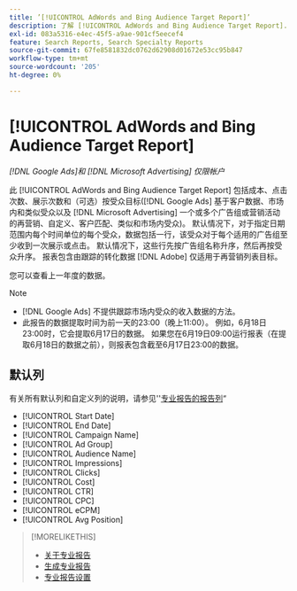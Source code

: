 ```yaml
---
title: ’[!UICONTROL AdWords and Bing Audience Target Report]’
description: 了解 [!UICONTROL AdWords and Bing Audience Target Report].
exl-id: 083a5316-e4ec-45f5-a9ae-901cf5eecef4
feature: Search Reports, Search Specialty Reports
source-git-commit: 67fe8581832dc0762d62908d01672e53cc95b847
workflow-type: tm+mt
source-wordcount: '205'
ht-degree: 0%

---
```


# [!UICONTROL AdWords and Bing Audience Target Report]

*[!DNL Google Ads]和 [!DNL Microsoft Advertising] 仅限帐户*

此 [!UICONTROL AdWords and Bing Audience Target Report] 包括成本、点击次数、展示次数和（可选）按受众目标([!DNL Google Ads] 基于客户数据、市场内和类似受众以及 [!DNL Microsoft Advertising] 一个或多个广告组或营销活动的再营销、自定义、客户匹配、类似和市场内受众)。 默认情况下，对于指定日期范围内每个时间单位的每个受众，数据包括一行，该受众对于每个适用的广告组至少收到一次展示或点击。 默认情况下，这些行先按广告组名称升序，然后再按受众升序。 报表包含由跟踪的转化数据 [!DNL Adobe] 仅适用于再营销列表目标。

您可以查看上一年度的数据。

>[!NOTE]
>
>* [!DNL Google Ads] 不提供跟踪市场内受众的收入数据的方法。
>* 此报告的数据提取时间为前一天的23:00（晚上11:00）。 例如，6月18日23:00时，它会提取6月17日的数据。 如果您在6月19日09:00运行报表（在提取6月18日的数据之前），则报表包含截至6月17日23:00的数据。

## 默认列

有关所有默认列和自定义列的说明，请参见&#39;&#39;[专业报告的报告列](specialty-report-columns.md)“

* [!UICONTROL Start Date]
* [!UICONTROL End Date]
* [!UICONTROL Campaign Name]
* [!UICONTROL Ad Group]
* [!UICONTROL Audience Name]
* [!UICONTROL Impressions]
* [!UICONTROL Clicks]
* [!UICONTROL Cost]
* [!UICONTROL CTR]
* [!UICONTROL CPC]
* [!UICONTROL eCPM]
* [!UICONTROL Avg Position]

>[!MORELIKETHIS]
>
>* [关于专业报告](specialty-report-about.md)
>* [生成专业报告](specialty-report-generate.md)
>* [专业报告设置](specialty-report-settings.md)
